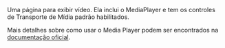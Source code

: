 ﻿Uma página para exibir vídeo. Ela inclui o MediaPlayer e tem os controles de Transporte de Mídia padrão habilitados.

Mais detalhes sobre como usar o Media Player podem ser encontrados na [documentação oficial](https://docs.microsoft.com/en-us/windows/uwp/controls-and-patterns/media-playback).

